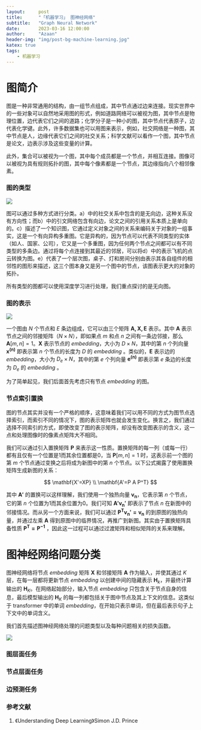 ```yaml
---
layout:     post
title:      "「机器学习」 图神经网络"
subtitle:   "Graph Neural Network"
date:       2023-03-16 12:00:00
author:     "Azaan"
header-img: "img/post-bg-machine-learning.jpg"
katex: true
tags:
    - 机器学习
---
```






# 图简介

图是一种非常通用的结构，由一组节点组成，其中节点通过边来连接。现实世界中的一些对象可以自然地采用图的形式，例如道路网络可以被视为图，其中节点是物理位置，边代表它们之间的道路；化学分子是一种小的图，其中节点代表原子，边代表化学键。此外，许多数据集也可以用图来表示，例如，社交网络是一种图，其中节点是人，边缘代表它们之间的社交关系；科学文献可以看作一个图，其中节点是论文，边表示涉及这些变量的计算。

此外，集合可以被视为一个图，其中每个成员都是一个节点，并相互连接。图像可以被视为具有规则拓扑的图，其中每个像素都是一个节点，其边缘指向八个相邻像素。

### 图的类型

![](https://azaan-zheng.github.io/img/machine-learning/20230316/1.jpg)

图可以通过多种方式进行分类。a）中的社交关系中包含的是无向边，这种关系没有方向性；而b）中的引文网络包含有向边，论文之间的引用关系本质上是单向的。c）描述了一个知识图，它通过定义对象之间的关系来编码关于对象的一组事实，这是一个有向异构多重图。它是异构的，因为节点可以代表不同类型的实体（如人、国家、公司），它又是一个多重图，因为任何两个节点之间都可以有不同类型的多条边。通过将每个点连接到其最近的邻居，可以将d）中的表示飞机的点云转换为图。e）代表了一个层次图，桌子、灯和房间分别由表示其各自组件的相邻性的图形来描述，这三个图本身又是另一个图中的节点，该图表示更大的对象的拓扑。

所有类型的图都可以使用深度学习进行处理，我们重点探讨的是无向图。

### 图的表示

![](https://azaan-zheng.github.io/img/machine-learning/20230316/2.jpg)

一个图由 $N$ 个节点和 $E$ 条边组成，它可以由三个矩阵 $\mathbf{A,X,E}$ 表示。其中 $\mathbf{A}$ 表示节点之间的邻接矩阵（$N \times N$），即如果点 $m$ 和点 $n$ 之间有一条边邻接，那么 $\mathbf{A}[m,n] = 1$。$\mathbf{X}$ 表示节点的 $embedding$，大小为 $D \times N$，其中的第 $n$ 个列向量 $\mathbf{x^{(n)}}$ 即表示第 $n$ 个节点的长度为 $D$ 的 $embedding$ 。类似的，$\mathbf{E}$ 表示边的 $embedding$，大小为 $D_e \times N$，其中的第 $e$ 个列向量 $\mathbf{e^{(n)}}$ 即表示第 $e$ 条边的长度为 $D_e$ 的 $embedding$ 。

为了简单起见，我们后面首先考虑只有节点 $embedding$ 的图。

### 节点索引置换

图的节点其实并没有一个严格的顺序，这意味着我们可以用不同的方式为图节点选择索引，而索引不同的情况下，图的表示矩阵也就会发生变化。换言之，我们通过选择不同索引的方式，即使改变了图的表示矩阵，却没有改变图表示的含义，这一点和处理图像时的像素点矩阵大不相同。

我们可以通过引入置换矩阵 $\mathbf{P}$ 来表示这一性质。置换矩阵的每一列（或每一行）都有且仅有一个位置是1而其余位置都是0，当 $\mathbf{P}[m,n]=1$ 时，这表示前一个图的第 $m$ 个节点通过变换之后将成为新图中的第 $n$ 个节点。以下公式揭露了使用置换矩阵生成新图的关系：


$$
\mathbf{X'=XP} \\
\mathbf{A'=P A P^T}
$$


其中 $\mathbf{A'}$ 的置换可以这样理解，我们使用一个独热向量 $\mathbf{v_n}$，它表示第 $n$ 个节点，它的第 $n$ 个位置为1而其余位置为0。我们可知 $\mathbf{A'{v_n}'}$ 即表示了节点 $n$ 在新图中的邻接情况。而从另一个方面来说，我们可以通过 $\mathbf{P^T v_n'=v_n}$ 的到原图的独热向量，并通过左乘 $\mathbf{A}$ 得到原图中的临界情况，再推广到新图。其实由于置换矩阵具备性质 $\mathbf{P^T = P^{-1}}$ ，因此这一过程可以通过过渡矩阵和相似矩阵的关系来理解。 

# 图神经网络问题分类

图神经网络将节点 $embedding$ 矩阵 $\mathbf{X}$ 和邻接矩阵 $\mathbf{A}$ 作为输入，并使其通过 $K$ 层，在每一层都将更新节点 $embedding$ 以创建中间的隐藏表示 $\mathbf{H}_k$，并最终计算输出的 $\mathbf{H}_K$。在网络起始部分，输入节点 $embedding$ 只包含关于节点自身的信息，最后模型输出的 $\mathbf{H}_K$ 的每一列都包括关于图中节点及其上下文的信息。这类似于 transformer 中的单词 $embedding$，在开始只表示单词，但在最后表示句子上下文中的单词含义。

我们首先描述图神经网络处理的问题类型以及每种问题相关的损失函数。

![](https://azaan-zheng.github.io/img/machine-learning/20230316/3.jpg)

### 图层面任务





### 节点层面任务





### 边预测任务













### 参考文献

1. 《Understanding Deep Learning》Simon J.D. Prince



